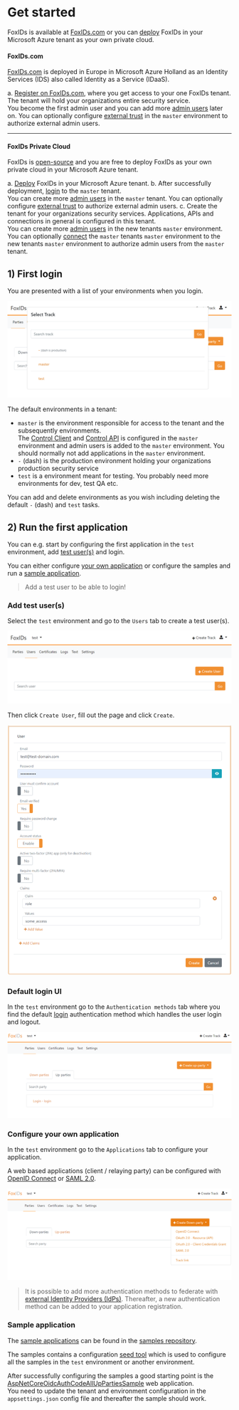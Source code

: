 # Get started
FoxIDs is available at [FoxIDs.com](https://foxids.com) or you can [deploy](deployment.md) FoxIDs in your Microsoft Azure tenant as your own private cloud.

#### FoxIDs.com 
[FoxIDs.com](https://foxids.com) is deployed in Europe in Microsoft Azure Holland as an Identity Services (IDS) also called Identity as a Service (IDaaS).

a. [Register on FoxIDs.com](https://foxids.com/action/createtenant), where you get access to your one FoxIDs tenant. The tenant will hold your organizations entire security service.  
You become the first admin user and you can add more [admin users](control.md#create-administrator-users) later on. You can optionally configure [external trust](howto-connect.md#auth-method---how-to-connect-identity-provider-idp) in the `master` environment to authorize external admin users.

---

#### FoxIDs Private Cloud
FoxIDs is [open-source](index.md#free-and-open-source) and you are free to deploy FoxIDs as your own private cloud in your Microsoft Azure tenant.

a. [Deploy](deployment.md) FoxIDs in your Microsoft Azure tenant.
b. After successfully deployment, [login](deployment.md#first-login-and-admin-users) to the `master` tenant.  
You can create more [admin users](control.md#create-administrator-users) in the `master` tenant. You can optionally configure [external trust](howto-connect.md#auth-method---how-to-connect-identity-provider-idp) to authorize external admin users.
c. Create the tenant for your organizations security services. Applications, APIs and connections in general is configured in this tenant.  
You can create more [admin users](control.md#create-administrator-users) in the new tenants `master` environment. 
You can optionally [connect](howto-oidc-foxids.md) the `master` tenants `master` environment to the new tenants `master` environment to authorize admin users from the `master` tenant.


## 1) First login
You are presented with a list of your environments when you login.

![FoxIDs first login](images/get-started-first-access.png)

The default environments in a tenant:

- `master` is the environment responsible for access to the tenant and the subsequently environments.  
The [Control Client](control.md#foxids-control-client) and [Control API](control.md#foxids-control-api) is configured in the `master` environment and admin users is added to the `master` environment. 
You should normally not add applications in the `master` environment.
- `-` (dash) is the production environment holding your organizations production security service
- `test` is a environment meant for testing. You probably need more environments for dev, test QA etc.

You can add and delete environments as you wish including deleting the default `-` (dash) and `test` tasks.

## 2) Run the first application
You can e.g. start by configuring the first application in the `test` environment, add [test user(s)](get-started.md#add-test-users) and login.

You can either configure [your own application](get-started.md#configure-your-own-application) or configure the samples and run a [sample application](get-started.md#sample-application).

> Add a test user to be able to login!

### Add test user(s)
Select the `test` environment and go to the `Users` tab to create a test user(s).

![Test user](images/get-started-test-user.png)

Then click `Create User`, fill out the page and click `Create`.

![Create test user](images/get-started-test-user-new.png)

### Default login UI
In the `test` environment go to the `Authentication methods` tab where you find the default [login](login.md) authentication method which handles the user login and logout.

![Login authentication method](images/get-started-login.png)


### Configure your own application 
In the `test` environment go to the `Applications` tab to configure your application. 

A web based applications (client / relaying party) can be configured with [OpenID Connect](app-reg-oidc.md) or [SAML 2.0](app-reg-saml-2.0.md).

![Application registration](images/get-started-app.png)

> It is possible to add more authentication methods to federate with [external Identity Providers (IdPs)](howto-connect.md#auth-method---how-to-connect-identity-provider-idp). Thereafter, a new authentication method can be added to your application registration.


### Sample application
The [sample applications](samples.md) can be found in the [samples repository](https://github.com/ITfoxtec/FoxIDs.Samples).

The samples contains a configuration [seed tool](samples.md#configure-the-sample-seed-tool) which is used to configure all the samples in the `test` environment or another environment.

After successfully configuring the samples a good starting point is the [AspNetCoreOidcAuthCodeAllUpPartiesSample](samples.md#aspnetcoreoidcauthcodealluppartiessample) web application.  
You need to update the tenant and environment configuration in the `appsettings.json` config file and thereafter the sample should work.
